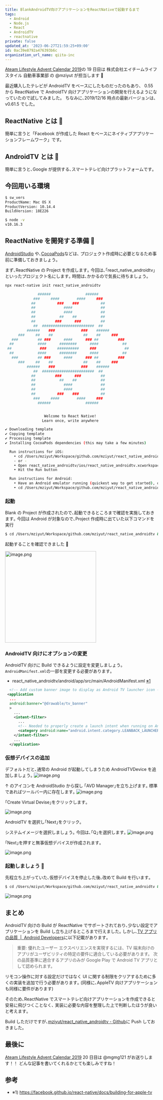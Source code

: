 ```yaml
---
title: BlankAndroidTV向けアプリケーションをReactNativeで起動するまで
tags:
  - Android
  - Node.js
  - React
  - AndroidTV
  - reactnative
private: false
updated_at: '2023-06-27T21:59:25+09:00'
id: 0ac39e8792a476393b6c
organization_url_name: qiita-inc
---
```


[Ateam Lifestyle Advent Calendar 2019](https://qiita.com/advent-calendar/2019/ateam-lifestyle)の 19 日目は
株式会社エイチームライフスタイル 自動車事業部 の @mziyut が担当します :santa:

最近購入したテレビが AndroidTV をベースにしたものだったのもあり、
0.55 から ReactNative で AndroidTV 向けアプリケーションの開発を行えるようになっていたので試してみました。
ちなみに､2019/12/16 時点の最新バージョンは､v0.61.5 でした｡

## ReactNative とは :thinking:

簡単に言うと「Facebook が作成した React をベースにネイティブアプリケーションフレームワーク」です。

## AndroidTV とは :thinking:

簡単に言うと､Google が提供する､スマートテレビ向けプラットフォームです｡

## 今回用いる環境

```sh
$ sw_vers
ProductName: Mac OS X
ProductVersion: 10.14.4
BuildVersion: 18E226
```

```sh
$ node -v
v10.16.3
```

## ReactNative を開発する準備 :construction:

[AndroidStudio](https://developer.android.com/studio/index.html) や､[CocoaPods](https://cocoapods.org/)などは､
プロジェクト作成時に必要となるため事前に準備しておきましょう｡

まず､ReactNative の Project を作成します｡
今回は､｢react_native_androidtv｣といったプロジェクト名にします｡
時間は､かかるので気長に待ちましょう｡

```sh
npx react-native init react_native_androidtv

               ######                ######
             ###     ####        ####     ###
            ##          ###    ###          ##
            ##             ####             ##
            ##             ####             ##
            ##           ##    ##           ##
            ##         ###      ###         ##
             ##  ########################  ##
          ######    ###            ###    ######
      ###     ##    ##              ##    ##     ###
   ###         ## ###      ####      ### ##         ###
  ##           ####      ########      ####           ##
 ##             ###     ##########     ###             ##
  ##           ####      ########      ####           ##
   ###         ## ###      ####      ### ##         ###
      ###     ##    ##              ##    ##     ###
          ######    ###            ###    ######
             ##  ########################  ##
            ##         ###      ###         ##
            ##           ##    ##           ##
            ##             ####             ##
            ##             ####             ##
            ##          ###    ###          ##
             ###     ####        ####     ###
               ######                ######


                  Welcome to React Native!
                 Learn once, write anywhere

✔ Downloading template
✔ Copying template
✔ Processing template
✔ Installing CocoaPods dependencies (this may take a few minutes)

  Run instructions for iOS:
    • cd /Users/mziyut/Workspace/github.com/mziyut/react_native_androidtv && npx react-native run-ios
    - or -
    • Open react_native_androidtv/ios/react_native_androidtv.xcworkspace in Xcode or run "xed -b ios"
    • Hit the Run button

  Run instructions for Android:
    • Have an Android emulator running (quickest way to get started), or a device connected.
    • cd /Users/mziyut/Workspace/github.com/mziyut/react_native_androidtv && npx react-native run-android
```

### 起動

Blank の Project が作成されたので､起動できるところまで確認を実施しておきます｡
今回は Android が対象なので､Project 作成時に出ていた以下コマンドを実行

```sh
$ cd /Users/mziyut/Workspace/github.com/mziyut/react_native_androidtv && npx react-native run-android
```

起動することを確認できました :tada:

<img width="300" alt="image.png" src="https://qiita-image-store.s3.ap-northeast-1.amazonaws.com/0/55950/7f892fdc-83c2-428a-3828-5e763b01e35a.png">

### AndroidTV 向けにオプションの変更

AndroidTV 向けに Build できるように設定を変更しましょう｡
`AndroidManifest.xml`の一部を変更する必要があります｡

- react_native_androidtv/android/app/src/main/AndroidManifest.xml
  [※1](https://facebook.github.io/react-native/docs/building-for-apple-tv)

```xml
  <!-- Add custom banner image to display as Android TV launcher icon -->
 <application
  ...
  android:banner="@drawable/tv_banner"
  >
    ...
    <intent-filter>
      ...
      <!-- Needed to properly create a launch intent when running on Android TV -->
      <category android:name="android.intent.category.LEANBACK_LAUNCHER"/>
    </intent-filter>
    ...
  </application>
```

### 仮想デバイスの追加

デフォルトだと､通常の Android が起動してしまうため AndroidTVDevice を追加しましょう｡
![image.png](https://qiita-image-store.s3.ap-northeast-1.amazonaws.com/0/55950/fb60f6e3-7d0c-0ada-c7cb-3ea2040a76cd.png)

↑ のアイコンを AndroidStudio から探し ｢AVD Manager｣を立ち上げます｡
標準であればツールバー内に存在します｡
![image.png](https://qiita-image-store.s3.ap-northeast-1.amazonaws.com/0/55950/6eae0a85-fae2-1c03-86d9-0493c2c5ee67.png)

｢Create Virtual Devise｣をクリックします｡

![image.png](https://qiita-image-store.s3.ap-northeast-1.amazonaws.com/0/55950/e8970aa0-1146-8771-627e-8b8d28e0a23e.png)

AndroidTV を選択し｢Next｣をクリック｡

システムイメージを選択しましょう｡
今回は､｢Q｣を選択します｡
![image.png](https://qiita-image-store.s3.ap-northeast-1.amazonaws.com/0/55950/ef8a8de8-8e07-1162-b073-cf39807157d0.png)

｢Next｣を押すと無事仮想デバイスが作成されます｡

![image.png](https://qiita-image-store.s3.ap-northeast-1.amazonaws.com/0/55950/91b906dd-8b29-f9d1-6315-f392d38365e0.png)

### 起動しましょう :clap:

先程立ち上がっていた､仮想デバイスを停止した後､改めて Build を行います｡

```sh
$ cd /Users/mziyut/Workspace/github.com/mziyut/react_native_androidtv && npx react-native run-android
```

![image.png](https://qiita-image-store.s3.ap-northeast-1.amazonaws.com/0/55950/a73cd7ed-ecd8-a7f4-59f2-c41daf96d58c.png)

## まとめ

<!-- textlint-disable @textlint-ja/no-synonyms -->

AndroidTV 向けの Build が ReactNative でサポートされており､少ない設定でアプリケーションを Build し立ち上げるところまで行えました｡
しかし､[TV アプリの品質  |  Android Developers](https://developer.android.com/docs/quality-guidelines/tv-app-quality)に以下記載があります｡

> 重要: 優れたユーザー エクスペリエンスを実現するには、TV 端末向けのアプリがユーザビリティの特定の要件に適合している必要があります。
> 次の品質基準に適合するアプリのみが Google Play で Android TV アプリとして認められます。

リモコン操作に対する設定だけではなく UI に関する制限をクリアするために多くの実装を追加で行う必要があります｡
(同様に､AppleTV 向けアプリケーションも同様に要件があります)

そのため､ReactNative でスマートテレビ向けアプリケーションを作成できると安易に飛びつくことなく､
実装に必要な内容を整理した上で判断したほうが良いと考えます｡

Build しただけですが､[mziyut/react_native_androidtv - Github](https://github.com/mziyut/react_native_androidtv)に Push しておきました｡

<!-- textlint-enable @textlint-ja/no-synonyms -->

## 最後に

[Ateam Lifestyle Advent Calendar 2019](https://qiita.com/advent-calendar/2019/ateam-lifestyle) 20 日目は @mgmg121 がお送りします！！
どんな記事を書いてくれるかとても楽しみですね！

## 参考

- ※1) https://facebook.github.io/react-native/docs/building-for-apple-tv
